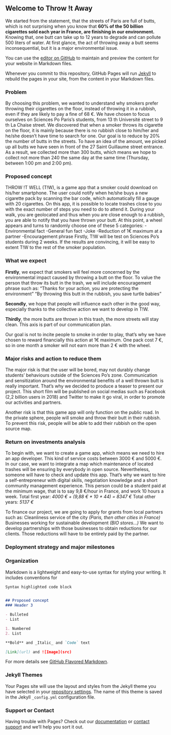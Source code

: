 ## Welcome to Throw !t Away

We started from the statement, that the streets of Paris are full of butts, which is not surprising when you know that **60% of the 50 billion cigarettes sold each year in France, are finishing in our environment.** Knowing that, one butt can take up to 12 years to degrade and can pollute 500 liters of water. At first glance, the act of throwing away a butt seems inconsequential, but it is a major environmental issue. 

You can use the [editor on GitHub](https://github.com/Throwi/Tiw.github.io/edit/master/README.md) to maintain and preview the content for your website in Markdown files.

Whenever you commit to this repository, GitHub Pages will run [Jekyll](https://jekyllrb.com/) to rebuild the pages in your site, from the content in your Markdown files.

### Problem

By choosing this problem, we wanted to understand why smokers
prefer throwing their cigarettes on the floor, instead of throwing it in a
rubbish, even if they are likely to pay a fine of 68 €.
We have chosen to focus ourselves on Sciences Po Paris’s students,
from 13 th Université street to 9 th La Chaise street. We discovered that
when a smoker throws its cigarette on the floor, it is mainly because
there is no rubbish close to him/her and he/she doesn’t have time to
search for one. Our goal is to reduce by 20% the number of butts in the
streets. To have an idea of the amount, we picked up all butts we have
seen in front of the 27 Saint Guillaume street entrance. As a result, we
collected more than 300 butts, which means we hope to collect not
more than 240 the same day at the same time (Thursday, between 1:00
pm and 2:00 pm).
### Proposed concept 

THROW !T WELL (T!W), is a game app that a smoker could download on
his/her smartphone. The user could notify when he/she buys a new
cigarette pack by scanning the bar code, which automatically fill a gauge
with 20 cigarettes.
On this app, it is possible to locate trashes close to you with the exact
number of steps you need to do to attend it. During your walk, you are
geolocated and thus when you are close enough to a rubbish, you are
able to notify that you have thrown your butt.
At this point, a wheel appears and turns to randomly choose one of
these 5 categories:
-Environmental fact
-General fun fact
-Joke
-Reduction of 1€ maximum at a partner
-Encouragement phrase
Firstly, T!W will be test on Sciences Po’s students during 2 weeks. If the
results are convincing, it will be easy to extent T!W to the rest of the
smoker population.

### What we expect 

**Firstly**, we expect that smokers will feel more concerned by the environmental impact caused by throwing a butt on the floor. To value the person that throw its butt in the trash, we will include encouragement phrase such as:
“Thanks for your action, you are protecting the environment”
“By throwing this butt in the rubbish, you save turtle babies”

**Secondly**, we hope that people will influence each other in the good way, especially thanks to the collective action we want to develop in T!W. 

**Thirdly**, the more butts are thrown in this trash, the more streets will stay clean. This axis is part of our communication plan. 

Our goal is not to incite people to smoke in order to play, that’s why we have chosen to reward financially this action at 1€ maximum. One pack cost 7 €, so in one month a smoker will not earn more than 2 € with the wheel.

### Major risks and action to reduce them


The major risk is that the user will be bored, may not durably change students’ behaviours outside of the Sciences Po’s zone. Communication and sensitization around the environmental benefits of a well thrown butt is really important. That’s why we decided to produce a teaser to present our project. This short film will be published on social medias such as Facebook (2,2 billion users in 2018) and Twitter to make it go viral, in order to promote our activities and partners. 
 
Another risk is that this game app will only function on the public road. In the private sphere, people will smoke and throw their butt in their rubbish. To prevent this risk, people will be able to add their rubbish on the open source map. 

### Return on investments analysis

To begin with, we want to create a game app, which means we need to hire an app developer. This kind of service costs between 3000 € and 5000 €. In our case, we want to integrate a map which maintenance of located trashes will be ensuring by everybody in open source.
Nevertheless, someone will have to check and update this app. That’s why we want to hire a self-entrepreneur with digital skills, negotiation knowledge and a short community management experience. This person could be a student paid at the minimum wage, that is to say 9,8 €/hour in France, and work 10 hours a week.
Total first year: _4000 € + (9,88 € * 10 * 44) = 8347 €_
Total other years: _5137 €_

To finance our project, we are going to apply for grants from local partners such as: 
Cleanliness service of the city _(Paris, then other cities in France)_
Businesses working for sustainable development _(BIO stores…)_
We want to develop partnerships with those businesses to obtain reductions for our clients. Those reductions will have to be entirely paid by the partner.

### Deployment strategy and major milestones

### Organization


Markdown is a lightweight and easy-to-use syntax for styling your writing. It includes conventions for

```markdown
Syntax highlighted code block


## Proposed concept
### Header 3

- Bulleted
- List

1. Numbered
2. List

**Bold** and _Italic_ and `Code` text

[Link](url) and ![Image](src)
```

For more details see [GitHub Flavored Markdown](https://guides.github.com/features/mastering-markdown/).

### Jekyll Themes

Your Pages site will use the layout and styles from the Jekyll theme you have selected in your [repository settings](https://github.com/Throwi/Tiw.github.io/settings). The name of this theme is saved in the Jekyll `_config.yml` configuration file.

### Support or Contact

Having trouble with Pages? Check out our [documentation](https://help.github.com/categories/github-pages-basics/) or [contact support](https://github.com/contact) and we’ll help you sort it out.
